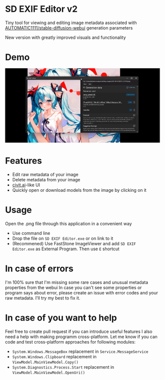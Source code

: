 # SD EXIF Editor v2

Tiny tool for viewing and editing image metadata associated with [AUTOMATIC1111/stable-diffusion-webui](https://github.com/AUTOMATIC1111/stable-diffusion-webui) generation parameters

New version with greatly improved visuals and functionality

# Demo

<img src="https://github.com/PetrK39/SD-EXIF-Editor-v2/blob/master/Documentation/demo.gif" width="700" />

# Features

- Edit raw metadata of your image
- Delete metadata from your image
- [civit.ai](https://civit.ai/)-like UI
- Quickly open or download models from the image by clicking on it

# Usage

Open the .png file through this application in a convenient way
- Use command line
- Drop the file on `SD EXIF Editor.exe` or on link to it
- (Recommened) Use FastStone ImageViewer and add `SD EXIF Editor.exe` as External Program. Then use `E` shortcut

# In case of errors

I'm 100% sure that I'm missing some rare cases and unusual metadata properties from the webui
In case you can't see some properties or program says about error, please create an issue with error codes and your raw metadata.
I'll try my best to fix it.

# In case of you want to help

Feel free to create pull request if you can introduce useful features
I also need a help with making programm cross-platform. Let me know if you can code and test cross-platform approaches for following modules:
- `System.Windows.MessageBox` replacement in `Service.MessageService`
- `System.Windows.Clipboard` replacement in `ViewModel.MainViewModel.Copy()`
- `System.Diagnostics.Process.Start` replacement in `ViewModel.MainViewModel.OpenUri()`